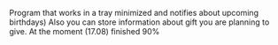 Program that works in a tray minimized and notifies about upcoming birthdays) Also you can store information about gift you are planning to give. At the moment (17.08) finished 90%

